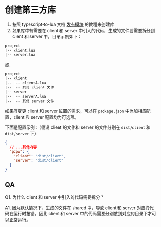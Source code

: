 # 创建第三方库

1. 按照 typescript-to-lua 文档 [发布模块](https://typescripttolua.github.io/docs/publishing-modules/) 的教程来创建库
2. 如果库中有需要在 client 和 server 中引入的代码，生成的文件则需要拆分到 client 和 server 中，目录示例如下：

```txt
project
|-- client.lua
|-- server.lua
```

或

```txt
project
|-- client
|-- |-- clientA.lua
|-- |-- 其他 client 文件
|-- server
|-- |-- serverA.lua
|-- |-- 其他 server 文件
```

如果有变更 client 和 server 位置的需求，可以在 `package.json` 中添加相应配置，client 和 server 配置均为可选项。

下面是配置示例：（假设 client 的文件和 server 的文件分别在 `dist/client` 和 `dist/server` 下）

```json
{
  // ...其他内容
  "pzpw": {
    "client": "dist/client",
    "server": "dist/client"
  }
}
```

## QA

Q1. 为什么 client 和 server 中引入的代码需要拆分？

A1. 因为默认情况下，生成的文件在 shared 中，导致 client 和 server 对应的代码在运行时报错。因此 client 和 server 中的代码需要分别放到对应的目录下才可以正常运行。
